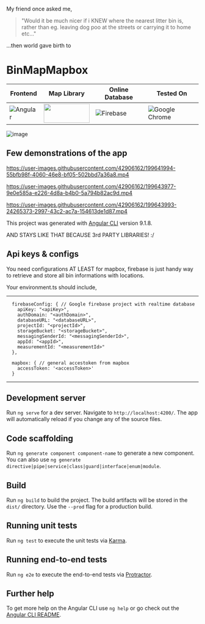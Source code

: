  My friend once asked me,


>    "Would it be much nicer if i KNEW where the nearest litter bin is, rather than eg. leaving dog poo at the streets or carrying it to home etc..."


...then world gave birth to



# BinMapMapbox


| Frontend | Map Library | Online Database | Tested On |
|--|--|--|--|
| ![Angular](https://img.shields.io/badge/angular-%23DD0031.svg?style=for-the-badge&logo=angular&logoColor=white) | <img src="https://assets.website-files.com/5d3ef00c73102c436bc83996/5d3ef00c73102c893bc83a28_logo-regular.png" data-canonical-src="https://assets.website-files.com/5d3ef00c73102c436bc83996/5d3ef00c73102c893bc83a28_logo-regular.png" width="120" height="50" /> | ![Firebase](https://img.shields.io/badge/firebase-%23039BE5.svg?style=for-the-badge&logo=firebase) | ![Google Chrome](https://img.shields.io/badge/Google%20Chrome-4285F4?style=for-the-badge&logo=GoogleChrome&logoColor=white) |

![image](https://user-images.githubusercontent.com/42906162/199644443-9642a0bc-eeba-419a-b9f4-499575ac07cf.png)

## Few demonstrations of the app

https://user-images.githubusercontent.com/42906162/199641994-55bfb98f-4060-46e8-bf05-502bbd7a36a8.mp4




https://user-images.githubusercontent.com/42906162/199643977-9e0e585a-e226-4d8a-b4b0-5a794b82ac9d.mp4



https://user-images.githubusercontent.com/42906162/199643993-24265373-2997-43c2-ac7a-154613de1d87.mp4




This project was generated with [Angular CLI](https://github.com/angular/angular-cli) version 9.1.8.

AND STAYS LIKE THAT BECAUSE 3rd PARTY LIBRARIES! :/

## Api keys & configs

You need configurations AT LEAST for mapbox, firebase is just handy way to retrieve and store all bin informations with locations.

Your environment.ts should include,
<hr>

```
  firebaseConfig: { // Google firebase project with realtime database 
    apiKey: "<apiKey>",
    authDomain: "<authDomain>",
    databaseURL: "<databaseURL>",
    projectId: "<projectId>",
    storageBucket: "<storageBucket>",
    messagingSenderId: "<messagingSenderId>",
    appId: "<appId>",
    measurementId: "<measurementId>"
  },

  mapbox: { // general accestoken from mapbox
    accessToken: '<accessToken>'
  }
```

<hr>

## Development server

Run `ng serve` for a dev server. Navigate to `http://localhost:4200/`. The app will automatically reload if you change any of the source files.

## Code scaffolding

Run `ng generate component component-name` to generate a new component. You can also use `ng generate directive|pipe|service|class|guard|interface|enum|module`.

## Build

Run `ng build` to build the project. The build artifacts will be stored in the `dist/` directory. Use the `--prod` flag for a production build.

## Running unit tests

Run `ng test` to execute the unit tests via [Karma](https://karma-runner.github.io).

## Running end-to-end tests

Run `ng e2e` to execute the end-to-end tests via [Protractor](http://www.protractortest.org/).

## Further help

To get more help on the Angular CLI use `ng help` or go check out the [Angular CLI README](https://github.com/angular/angular-cli/blob/master/README.md).
